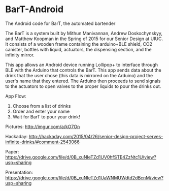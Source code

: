 # BarT-Android
The Android code for BarT, the automated bartender

The BarT is a system built by Mithun Manivannan, Andrew Doskochynskyy, and Matthew Koopman in the Spring of 2015 for our Senior Design at UIUC. It consists of a wooden frame containing the arduino+BLE shield, CO2 canister, bottles with liquid, actuators, the dispensing section, and the infinity mirror.

This app allows an Android device running Lollipop+ to interface through BLE with the Arduino that controls the BarT. This app sends data about the drink that the user chose (this data is mirrored on the Arduino) and the user's name that they entered. The Arduino then proceeds to send signals to the actuators to open valves to the proper liquids to pour the drinks out.

App Flow:
 1. Choose from a list of drinks
 2. Order and enter your name
 3. Wait for BarT to pour your drink!

Pictures: http://imgur.com/a/kO7On

Hackaday: http://hackaday.com/2015/04/26/senior-design-project-serves-infinite-drinks/#comment-2543066

Paper: https://drive.google.com/file/d/0B_xuNIeTZd1UV0hfSTE4ZzNtc1U/view?usp=sharing

Presentation: https://drive.google.com/file/d/0B_xuNIeTZd1UaWNMUWdtd2dBcnM/view?usp=sharing
